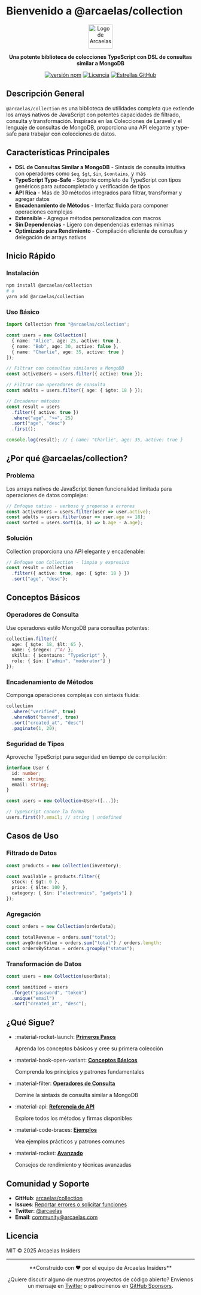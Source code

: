 # Bienvenido a @arcaelas/collection

<div align="center" markdown="1">
  <img src="https://raw.githubusercontent.com/arcaelas/dist/main/logo/svg/64.svg" height="64px" alt="Logo de Arcaelas">

  **Una potente biblioteca de colecciones TypeScript con DSL de consultas similar a MongoDB**

  [![versión npm](https://img.shields.io/npm/v/@arcaelas/collection.svg)](https://www.npmjs.com/package/@arcaelas/collection)
  [![Licencia](https://img.shields.io/npm/l/@arcaelas/collection.svg)](https://github.com/arcaelas/collection/blob/main/LICENSE)
  [![Estrellas GitHub](https://img.shields.io/github/stars/arcaelas/collection.svg)](https://github.com/arcaelas/collection)
</div>

## Descripción General

`@arcaelas/collection` es una biblioteca de utilidades completa que extiende los arrays nativos de JavaScript con potentes capacidades de filtrado, consulta y transformación. Inspirada en las Colecciones de Laravel y el lenguaje de consultas de MongoDB, proporciona una API elegante y type-safe para trabajar con colecciones de datos.

## Características Principales

- **DSL de Consultas Similar a MongoDB** - Sintaxis de consulta intuitiva con operadores como `$eq`, `$gt`, `$in`, `$contains`, y más
- **TypeScript Type-Safe** - Soporte completo de TypeScript con tipos genéricos para autocompletado y verificación de tipos
- **API Rica** - Más de 30 métodos integrados para filtrar, transformar y agregar datos
- **Encadenamiento de Métodos** - Interfaz fluida para componer operaciones complejas
- **Extensible** - Agregue métodos personalizados con macros
- **Sin Dependencias** - Ligero con dependencias externas mínimas
- **Optimizado para Rendimiento** - Compilación eficiente de consultas y delegación de arrays nativos

## Inicio Rápido

### Instalación

```bash
npm install @arcaelas/collection
# o
yarn add @arcaelas/collection
```

### Uso Básico

```typescript
import Collection from "@arcaelas/collection";

const users = new Collection([
  { name: "Alice", age: 25, active: true },
  { name: "Bob", age: 30, active: false },
  { name: "Charlie", age: 35, active: true }
]);

// Filtrar con consultas similares a MongoDB
const activeUsers = users.filter({ active: true });

// Filtrar con operadores de consulta
const adults = users.filter({ age: { $gte: 18 } });

// Encadenar métodos
const result = users
  .filter({ active: true })
  .where("age", ">=", 25)
  .sort("age", "desc")
  .first();

console.log(result); // { name: "Charlie", age: 35, active: true }
```

## ¿Por qué @arcaelas/collection?

### Problema

Los arrays nativos de JavaScript tienen funcionalidad limitada para operaciones de datos complejas:

```javascript
// Enfoque nativo - verboso y propenso a errores
const activeUsers = users.filter(user => user.active);
const adults = users.filter(user => user.age >= 18);
const sorted = users.sort((a, b) => b.age - a.age);
```

### Solución

Collection proporciona una API elegante y encadenable:

```typescript
// Enfoque con Collection - limpio y expresivo
const result = collection
  .filter({ active: true, age: { $gte: 18 } })
  .sort("age", "desc");
```

## Conceptos Básicos

### Operadores de Consulta

Use operadores estilo MongoDB para consultas potentes:

```typescript
collection.filter({
  age: { $gte: 18, $lt: 65 },
  name: { $regex: /^A/ },
  skills: { $contains: "TypeScript" },
  role: { $in: ["admin", "moderator"] }
});
```

### Encadenamiento de Métodos

Componga operaciones complejas con sintaxis fluida:

```typescript
collection
  .where("verified", true)
  .whereNot("banned", true)
  .sort("created_at", "desc")
  .paginate(1, 20);
```

### Seguridad de Tipos

Aproveche TypeScript para seguridad en tiempo de compilación:

```typescript
interface User {
  id: number;
  name: string;
  email: string;
}

const users = new Collection<User>([...]);

// TypeScript conoce la forma
users.first()?.email; // string | undefined
```

## Casos de Uso

### Filtrado de Datos

```typescript
const products = new Collection(inventory);

const available = products.filter({
  stock: { $gt: 0 },
  price: { $lte: 100 },
  category: { $in: ["electronics", "gadgets"] }
});
```

### Agregación

```typescript
const orders = new Collection(orderData);

const totalRevenue = orders.sum("total");
const avgOrderValue = orders.sum("total") / orders.length;
const ordersByStatus = orders.groupBy("status");
```

### Transformación de Datos

```typescript
const users = new Collection(userData);

const sanitized = users
  .forget("password", "token")
  .unique("email")
  .sort("created_at", "desc");
```

## ¿Qué Sigue?

<div class="grid cards" markdown>

- :material-rocket-launch: **[Primeros Pasos](guides/getting-started.es.md)**

    Aprenda los conceptos básicos y cree su primera colección

- :material-book-open-variant: **[Conceptos Básicos](guides/core-concepts.es.md)**

    Comprenda los principios y patrones fundamentales

- :material-filter: **[Operadores de Consulta](guides/query-operators.es.md)**

    Domine la sintaxis de consulta similar a MongoDB

- :material-api: **[Referencia de API](api/collection-class.es.md)**

    Explore todos los métodos y firmas disponibles

- :material-code-braces: **[Ejemplos](examples/basic-usage.es.md)**

    Vea ejemplos prácticos y patrones comunes

- :material-rocket: **[Avanzado](advanced/performance.es.md)**

    Consejos de rendimiento y técnicas avanzadas

</div>

## Comunidad y Soporte

- **GitHub**: [arcaelas/collection](https://github.com/arcaelas/collection)
- **Issues**: [Reportar errores o solicitar funciones](https://github.com/arcaelas/collection/issues)
- **Twitter**: [@arcaelas](https://twitter.com/arcaelas)
- **Email**: [community@arcaelas.com](mailto:community@arcaelas.com)

## Licencia

MIT © 2025 Arcaelas Insiders

---

<div align="center" markdown="1">
  **Construido con ❤️ por el equipo de Arcaelas Insiders**

  ¿Quiere discutir alguno de nuestros proyectos de código abierto? Envíenos un mensaje en [Twitter](https://twitter.com/arcaelas) o patrocínenos en [GitHub Sponsors](https://github.com/sponsors/arcaelas).
</div>
